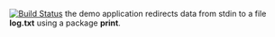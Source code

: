 [![Build Status](https://travis-ci.org/bboyfat/lab07.svg?branch=master)](https://travis-ci.org/bboyfat/lab07)
the demo application redirects data from stdin to a file **log.txt** using a package **print**.
